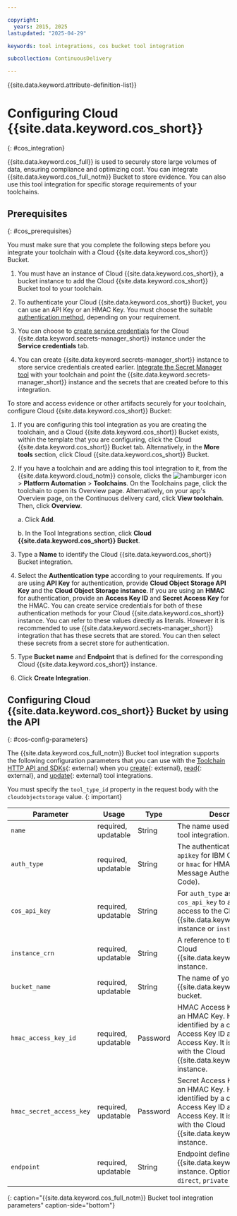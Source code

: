 ```yaml
---

copyright:
  years: 2015, 2025
lastupdated: "2025-04-29"

keywords: tool integrations, cos bucket tool integration

subcollection: ContinuousDelivery

---
```


{{site.data.keyword.attribute-definition-list}}

# Configuring Cloud {{site.data.keyword.cos_short}}
{: #cos_integration}

{{site.data.keyword.cos_full}} is used to securely store large volumes of data, ensuring compliance and optimizing cost.
You can integrate {{site.data.keyword.cos_full_notm}} Bucket to store evidence.
You can also use this tool integration for specific storage requirements of your toolchains.

## Prerequisites
{: #cos_prerequisites}

You must make sure that you complete the following steps before you integrate your toolchain with a Cloud {{site.data.keyword.cos_short}} Bucket.

1. You must have an instance of Cloud {{site.data.keyword.cos_short}}, a bucket instance to add the Cloud {{site.data.keyword.cos_short}} Bucket tool to your toolchain.

1. To authenticate your Cloud {{site.data.keyword.cos_short}} Bucket, you can use an API Key or an HMAC Key. You must choose the suitable [authentication method](/docs/cloud-object-storage?topic=cloud-object-storage-service-credentials), depending on your requirement.

1. You can choose to [create service credentials](/docs/cloud-object-storage?topic=cloud-object-storage-service-credentials) for the Cloud {{site.data.keyword.secrets-manager_short}} instance under the **Service credentials** tab.

1. You can create {{site.data.keyword.secrets-manager_short}} instance to store service credentials created earlier. [Integrate the Secret Manager tool](/docs/devsecops?topic=devsecops-cd-devsecops-toolchains-secrets) with your toolchain and point the {{site.data.keyword.secrets-manager_short}} instance and the secrets that are created before to this integration.

To store and access evidence or other artifacts securely for your toolchain, configure Cloud {{site.data.keyword.cos_short}} Bucket:

1. If you are configuring this tool integration as you are creating the toolchain, and a Cloud {{site.data.keyword.cos_short}} Bucket exists, within the template that you are configuring, click the Cloud {{site.data.keyword.cos_short}} Bucket tab. Alternatively, in the **More tools** section, click Cloud {{site.data.keyword.cos_short}} Bucket.

1. If you have a toolchain and are adding this tool integration to it, from the {{site.data.keyword.cloud_notm}} console, clicks the ![hamburger icon](images/icon_hamburger.svg) > **Platform Automation** > **Toolchains**. On the Toolchains page, click the toolchain to open its Overview page. Alternatively, on your app's Overview page, on the Continuous delivery card, click **View toolchain**. Then, click **Overview**.

   a. Click **Add**.

   b. In the Tool Integrations section, click **Cloud {{site.data.keyword.cos_short}} Bucket**.

1. Type a **Name** to identify the Cloud {{site.data.keyword.cos_short}} Bucket integration.

1. Select the **Authentication type** according to your requirements. If you are using **API Key** for authentication, provide **Cloud Object Storage API Key** and the **Cloud Object Storage instance**. If you are using an **HMAC** for authentication, provide an **Access Key ID** and **Secret Access Key** for the HMAC. You can create service credentials for both of these authentication methods for your Cloud {{site.data.keyword.cos_short}} instance. You can refer to these values directly as literals. However it is recommended to use {{site.data.keyword.secrets-manager_short}} integration that has these secrets that are stored. You can then select these secrets from a secret store for authentication.

1. Type **Bucket name** and **Endpoint** that is defined for the corresponding Cloud {{site.data.keyword.cos_short}} instance.
1. Click **Create Integration**.


## Configuring Cloud {{site.data.keyword.cos_short}} Bucket by using the API
{: #cos-config-parameters}

The {{site.data.keyword.cos_full_notm}} Bucket tool integration supports the following configuration parameters that you can use with the [Toolchain HTTP API and SDKs](https://cloud.ibm.com/apidocs/toolchain){: external} when you [create](https://cloud.ibm.com/apidocs/toolchain#create-tool){: external}, [read](https://cloud.ibm.com/apidocs/toolchain#get-tool-by-id){: external}, and [update](https://cloud.ibm.com/apidocs/toolchain#update-tool){: external} tool integrations.

You must specify the `tool_type_id` property in the request body with the `cloudobjectstorage` value.
{: important}

| Parameter | Usage | Type | Description |
| --- | --- | --- | --- |
| `name` | required, updatable | String | The name used to identify this tool integration. |
| `auth_type` | required, updatable | String | The authentication type. Pass `apikey` for IBM Cloud API Key or `hmac` for HMAC (Hash Message Authentication Code).|
| `cos_api_key` | required, updatable | String | For `auth_type` as `apikey`, pass `cos_api_key` to authenticate access to the Cloud {{site.data.keyword.cos_short}} instance or `instance_crn`.|
| `instance_crn` | required, updatable | String | A reference to the existing Cloud {{site.data.keyword.cos_short}} instance.|
| `bucket_name` | required, updatable | String | The name of your Cloud {{site.data.keyword.cos_short}} bucket.|
| `hmac_access_key_id` | required, updatable | Password | HMAC Access Key defined for an HMAC Key. HMAC is identified by a combination of Access Key ID and Secret Access Key. It is associated with the Cloud {{site.data.keyword.cos_short}} instance. |
| `hmac_secret_access_key` | required, updatable | Password | Secret Access Key defined for an HMAC Key. HMAC is identified by a combination of Access Key ID and Secret Access Key. It is associated with the Cloud {{site.data.keyword.cos_short}} instance.|
| `endpoint` | required, updatable | String | Endpoint defined for Cloud {{site.data.keyword.cos_short}} instance. Options are `public`, `direct`, `private`|
 {: caption="{{site.data.keyword.cos_full_notm}} Bucket tool integration parameters" caption-side="bottom"}
